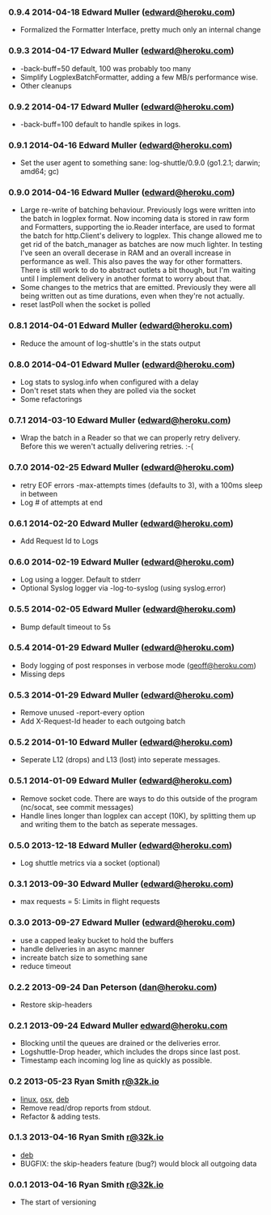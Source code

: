 ### 0.9.4 2014-04-18 Edward Muller (edward@heroku.com)

* Formalized the Formatter Interface, pretty much only an internal change
### 0.9.3 2014-04-17 Edward Muller (edward@heroku.com)

* -back-buff=50 default, 100 was probably too many
* Simplify LogplexBatchFormatter, adding a few MB/s performance wise.
* Other cleanups

### 0.9.2 2014-04-17 Edward Muller (edward@heroku.com)

* -back-buff=100 default to handle spikes in logs.

### 0.9.1 2014-04-16 Edward Muller (edward@heroku.com)

* Set the user agent to something sane: log-shuttle/0.9.0 (go1.2.1; darwin; amd64; gc)
### 0.9.0 2014-04-16 Edward Muller (edward@heroku.com)

* Large re-write of batching behaviour. Previously logs were written into the
  batch in logplex format. Now incoming data is stored in raw form and
  Formatters, supporting the io.Reader interface, are used to format the batch
  for http.Client's delivery to logplex. This change allowed me to get rid of the
  batch_manager as batches are now much lighter. In testing I've seen an overall
  decerase in RAM and an overall increase in performance as well. This also paves
  the way for other formatters. There is still work to do to abstract outlets a
  bit though, but I'm waiting until I implement delivery in another format to
  worry about that.
* Some changes to the metrics that are emitted. Previously they were all being
  written out as time durations, even when they're not actually.
* reset lastPoll when the socket is polled

### 0.8.1 2014-04-01 Edward Muller (edward@heroku.com)

* Reduce the amount of log-shuttle's in the stats output

### 0.8.0 2014-04-01 Edward Muller (edward@heroku.com)

* Log stats to syslog.info when configured with a delay
* Don't reset stats when they are polled via the socket
* Some refactorings

### 0.7.1 2014-03-10 Edward Muller (edward@heroku.com)

* Wrap the batch in a Reader so that we can properly retry delivery.
  Before this we weren't actually delivering retries. :-(

### 0.7.0 2014-02-25 Edward Muller (edward@heroku.com)

* retry EOF errors -max-attempts times (defaults to 3), with a 100ms sleep in between
* Log # of attempts at end

### 0.6.1 2014-02-20 Edward Muller (edward@heroku.com)

* Add Request Id to Logs

### 0.6.0 2014-02-19 Edward Muller (edward@heroku.com)

* Log using a logger. Default to stderr
* Optional Syslog logger via -log-to-syslog (using syslog.error)

### 0.5.5 2014-02-05 Edward Muller (edward@heroku.com)

* Bump default timeout to 5s

### 0.5.4 2014-01-29 Edward Muller (edward@heroku.com)

* Body logging of post responses in verbose mode (geoff@heroku.com)
* Missing deps

### 0.5.3 2014-01-29 Edward Muller (edward@heroku.com)

* Remove unused -report-every option
* Add X-Request-Id header to each outgoing batch

### 0.5.2 2014-01-10 Edward Muller (edward@heroku.com)

* Seperate L12 (drops) and L13 (lost) into seperate messages.

### 0.5.1 2014-01-09 Edward Muller (edward@heroku.com)

* Remove socket code. There are ways to do this outside of the program (nc/socat, see commit messages)
* Handle lines longer than logplex can accept (10K), by splitting them up and writing them to the batch as seperate messages.

### 0.5.0 2013-12-18 Edward Muller (edward@heroku.com)

* Log shuttle metrics via a socket (optional)

### 0.3.1 2013-09-30 Edward Muller (edward@heroku.com)

* max requests = 5: Limits in flight requests

### 0.3.0 2013-09-27 Edward Muller (edward@heroku.com)

* use a capped leaky bucket to hold the buffers
* handle deliveries in an async manner
* increate batch size to something sane
* reduce timeout

### 0.2.2 2013-09-24 Dan Peterson (dan@heroku.com)

* Restore skip-headers

### 0.2.1 2013-09-24 Edward Muller <edward@heroku.com>

* Blocking until the queues are drained or the deliveries error.
* Logshuttle-Drop header, which includes the drops since last post.
* Timestamp each incoming log line as quickly as possible.

### 0.2 2013-05-23 Ryan Smith <r@32k.io>

* [linux](https://s3-us-west-2.amazonaws.com/log-shuttle.io/v0.2/linux/amd64/log-shuttle.tar.gz), [osx](https://s3-us-west-2.amazonaws.com/log-shuttle.io/v0.2/osx/log-shuttle.tar.gz), [deb](https://s3-us-west-2.amazonaws.com/log-shuttle.io/v0.2/linux/amd64/log-shuttle_0.2_amd64.deb)
* Remove read/drop reports from stdout.
* Refactor & adding tests.

### 0.1.3 2013-04-16 Ryan Smith <r@32k.io>

* [deb](https://s3-us-west-2.amazonaws.com/log-shuttle/debs/log-shuttle_0.1.3_amd64.deb)
* BUGFIX: the skip-headers feature (bug?) would block all outgoing data

### 0.0.1 2013-04-16 Ryan Smith <r@32k.io>

* The start of versioning
